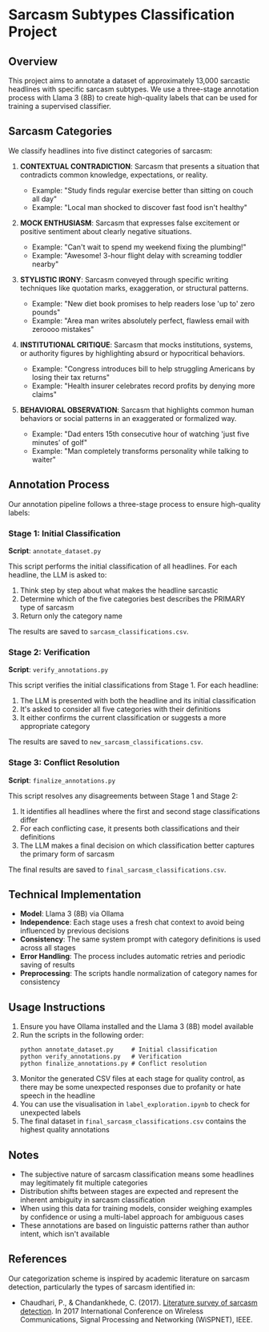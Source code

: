 # Sarcasm Subtypes Classification Project

## Overview
This project aims to annotate a dataset of approximately 13,000 sarcastic headlines with specific sarcasm subtypes. We use a three-stage annotation process with Llama 3 (8B) to create high-quality labels that can be used for training a supervised classifier.

## Sarcasm Categories
We classify headlines into five distinct categories of sarcasm:

1. **CONTEXTUAL CONTRADICTION**: Sarcasm that presents a situation that contradicts common knowledge, expectations, or reality.
   - Example: "Study finds regular exercise better than sitting on couch all day"
   - Example: "Local man shocked to discover fast food isn't healthy"

2. **MOCK ENTHUSIASM**: Sarcasm that expresses false excitement or positive sentiment about clearly negative situations.
   - Example: "Can't wait to spend my weekend fixing the plumbing!"
   - Example: "Awesome! 3-hour flight delay with screaming toddler nearby"

3. **STYLISTIC IRONY**: Sarcasm conveyed through specific writing techniques like quotation marks, exaggeration, or structural patterns.
   - Example: "New diet book promises to help readers lose 'up to' zero pounds"
   - Example: "Area man writes absolutely perfect, flawless email with zeroooo mistakes"

4. **INSTITUTIONAL CRITIQUE**: Sarcasm that mocks institutions, systems, or authority figures by highlighting absurd or hypocritical behaviors.
   - Example: "Congress introduces bill to help struggling Americans by losing their tax returns"
   - Example: "Health insurer celebrates record profits by denying more claims"

5. **BEHAVIORAL OBSERVATION**: Sarcasm that highlights common human behaviors or social patterns in an exaggerated or formalized way.
   - Example: "Dad enters 15th consecutive hour of watching 'just five minutes' of golf"
   - Example: "Man completely transforms personality while talking to waiter"

## Annotation Process

Our annotation pipeline follows a three-stage process to ensure high-quality labels:

### Stage 1: Initial Classification
**Script**: `annotate_dataset.py`

This script performs the initial classification of all headlines. For each headline, the LLM is asked to:
1. Think step by step about what makes the headline sarcastic
2. Determine which of the five categories best describes the PRIMARY type of sarcasm
3. Return only the category name

The results are saved to `sarcasm_classifications.csv`.

### Stage 2: Verification
**Script**: `verify_annotations.py`

This script verifies the initial classifications from Stage 1. For each headline:
1. The LLM is presented with both the headline and its initial classification
2. It's asked to consider all five categories with their definitions
3. It either confirms the current classification or suggests a more appropriate category

The results are saved to `new_sarcasm_classifications.csv`.

### Stage 3: Conflict Resolution
**Script**: `finalize_annotations.py`

This script resolves any disagreements between Stage 1 and Stage 2:
1. It identifies all headlines where the first and second stage classifications differ
2. For each conflicting case, it presents both classifications and their definitions
3. The LLM makes a final decision on which classification better captures the primary form of sarcasm

The final results are saved to `final_sarcasm_classifications.csv`.

## Technical Implementation

- **Model**: Llama 3 (8B) via Ollama
- **Independence**: Each stage uses a fresh chat context to avoid being influenced by previous decisions
- **Consistency**: The same system prompt with category definitions is used across all stages
- **Error Handling**: The process includes automatic retries and periodic saving of results
- **Preprocessing**: The scripts handle normalization of category names for consistency

## Usage Instructions

1. Ensure you have Ollama installed and the Llama 3 (8B) model available
2. Run the scripts in the following order:
   ```
   python annotate_dataset.py     # Initial classification
   python verify_annotations.py   # Verification
   python finalize_annotations.py # Conflict resolution
   ```
3. Monitor the generated CSV files at each stage for quality control, as there may be some unexpected responses due to profanity or hate speech in the headline
4. You can use the visualisation in `label_exploration.ipynb` to check for unexpected labels
5. The final dataset in `final_sarcasm_classifications.csv` contains the highest quality annotations

## Notes

- The subjective nature of sarcasm classification means some headlines may legitimately fit multiple categories
- Distribution shifts between stages are expected and represent the inherent ambiguity in sarcasm classification
- When using this data for training models, consider weighing examples by confidence or using a multi-label approach for ambiguous cases
- These annotations are based on linguistic patterns rather than author intent, which isn't available

## References

Our categorization scheme is inspired by academic literature on sarcasm detection, particularly the types of sarcasm identified in:

- Chaudhari, P., & Chandankhede, C. (2017). [Literature survey of sarcasm detection](https://ieeexplore.ieee.org/abstract/document/8300120). In 2017 International Conference on Wireless Communications, Signal Processing and Networking (WiSPNET), IEEE.